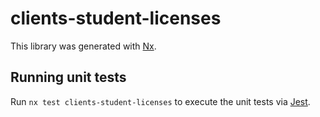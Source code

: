 # clients-student-licenses

This library was generated with [Nx](https://nx.dev).

## Running unit tests

Run `nx test clients-student-licenses` to execute the unit tests via [Jest](https://jestjs.io).

